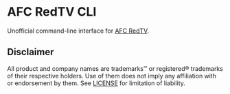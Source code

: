 # AFC RedTV CLI
Unofficial command-line interface for [AFC RedTV](https://redtv.afc.co.uk).

## Disclaimer
All product and company names are trademarks&trade; or registered&reg; trademarks of their respective holders. Use of them does not imply any affiliation with or endorsement by them. See [LICENSE](LICENSE) for limitation of liability.
